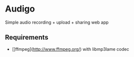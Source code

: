 # Audigo

Simple audio recording + upload + sharing web app

## Requirements

* []ffmpeg](http://www.ffmpeg.org/) with libmp3lame codec